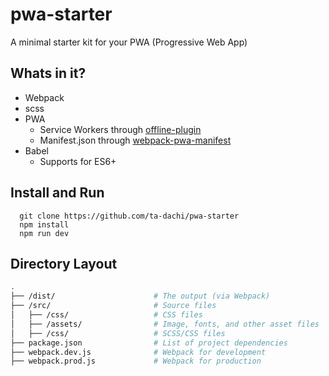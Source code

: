 # pwa-starter

A minimal starter kit for your PWA (Progressive Web App)

## Whats in it?

- Webpack
- scss
- PWA
  - Service Workers through [offline-plugin](https://github.com/NekR/offline-plugin)
  - Manifest.json through [webpack-pwa-manifest](https://github.com/arthurbergmz/webpack-pwa-manifest)
- Babel
  - Supports for ES6+

## Install and Run

```
  git clone https://github.com/ta-dachi/pwa-starter
  npm install
  npm run dev
```

## Directory Layout

```bash
.
├── /dist/                      # The output (via Webpack)
├── /src/                       # Source files
│   ├── /css/                   # CSS files
│   ├── /assets/                # Image, fonts, and other asset files
│   ├── /css/                   # SCSS/CSS files
├── package.json                # List of project dependencies
├── webpack.dev.js              # Webpack for development
├── webpack.prod.js             # Webpack for production
```
